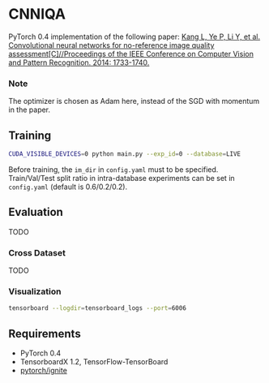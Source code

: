 # CNNIQA
PyTorch 0.4 implementation of the following paper:
[Kang L, Ye P, Li Y, et al. Convolutional neural networks for no-reference image quality assessment[C]//Proceedings of the IEEE Conference on Computer Vision and Pattern Recognition. 2014: 1733-1740.](http://openaccess.thecvf.com/content_cvpr_2014/papers/Kang_Convolutional_Neural_Networks_2014_CVPR_paper.pdf)

### Note
The optimizer is chosen as Adam here, instead of the SGD with momentum in the paper.

## Training
```bash
CUDA_VISIBLE_DEVICES=0 python main.py --exp_id=0 --database=LIVE
```
Before training, the `im_dir` in `config.yaml` must to be specified.
Train/Val/Test split ratio in intra-database experiments can be set in `config.yaml` (default is 0.6/0.2/0.2).

## Evaluation
TODO
### Cross Dataset
TODO

### Visualization
```bash
tensorboard --logdir=tensorboard_logs --port=6006
```
## Requirements
- PyTorch 0.4
- TensorboardX 1.2, TensorFlow-TensorBoard
- [pytorch/ignite](https://github.com/pytorch/ignite)